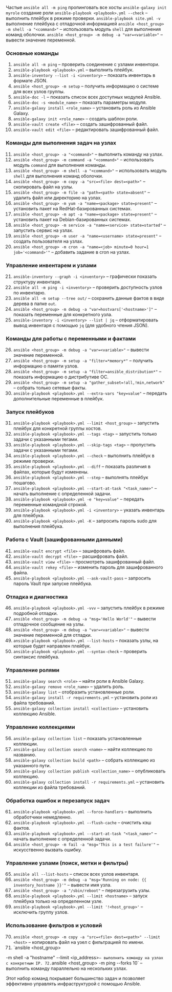 Частые
`ansible all -m ping` пропинговать все хосты
`ansible-galaxy init myrole` создание роли
`ansible-playbook <playbook>.yml --check` – выполнить плейбук в режиме проверки.
`ansible-playbook site.yml -v` выполнение плейбука с отладочной информацией
`ansible <host_group> -m shell -a "<command>"` – использовать модуль `shell` для выполнения команд оболочки.
`ansible <host_group> -m debug -a "var=<variable>"` – вывести значение переменной.



### Основные команды
1. `ansible all -m ping` – проверить соединение с узлами инвентори.
2. `ansible-playbook <playbook>.yml` – выполнить плейбук.
3. `ansible-inventory --list -i <inventory>` – показать инвентарь в формате JSON.
4. `ansible <host_group> -m setup` – получить информацию о системе для всех узлов группы.
5. `ansible-doc -l` – показать список всех доступных модулей Ansible.
6. `ansible-doc -s <module_name>` – показать параметры модуля.
7. `ansible-galaxy install <role_name>` – установить роль из Ansible Galaxy.
8. `ansible-galaxy init <role_name>` – создать шаблон роли.
9. `ansible-vault create <file>` – создать зашифрованный файл.
10. `ansible-vault edit <file>` – редактировать зашифрованный файл.

### Команды для выполнения задач на узлах
11. `ansible <host_group> -a "<command>"` – выполнить команду на узлах.
12. `ansible <host_group> -m command -a "<command>"` – использовать модуль `command` для выполнения команды.
13. `ansible <host_group> -m shell -a "<command>"` – использовать модуль `shell` для выполнения команд оболочки.
14. `ansible <host_group> -m copy -a "src=<file> dest=<path>"` – скопировать файл на узлы.
15. `ansible <host_group> -m file -a "path=<path> state=absent"` – удалить файл или директорию на узлах.
16. `ansible <host_group> -m yum -a "name=<package> state=present"` – установить пакет на RedHat-базированных системах.
17. `ansible <host_group> -m apt -a "name=<package> state=present"` – установить пакет на Debian-базированных системах.
18. `ansible <host_group> -m service -a "name=<service> state=started"` – запустить сервис на узлах.
19. `ansible <host_group> -m user -a "name=<username> state=present"` – создать пользователя на узлах.
20. `ansible <host_group> -m cron -a "name=<job> minute=0 hour=1 job='<command>'"` – добавить задание в cron на узлах.

### Управление инвентарем и узлами
21. `ansible-inventory --graph -i <inventory>` – графически показать структуру инвентаря.
22. `ansible all -m ping -i <inventory>` – проверить доступность узлов по инвентарю.
23. `ansible all -m setup --tree out/` – сохранить данные фактов в виде дерева в папке `out`.
24. `ansible <host_group> -m debug -a "var=hostvars['<hostname>']"` – показать переменные для конкретного узла.
25. `ansible-inventory -i <inventory> --list | jq` – отформатировать вывод инвентаря с помощью `jq` (для удобного чтения JSON).

### Команды для работы с переменными и фактами
26. `ansible <host_group> -m debug -a "var=<variable>"` – вывести значение переменной.
27. `ansible <host_group> -m setup -a "filter=*memory*"` – получить информацию о памяти узлов.
28. `ansible <host_group> -m setup -a "filter=ansible_distribution*"` – показать информацию о дистрибутиве ОС.
29. `ansible <host_group> -m setup -a "gather_subset=!all,!min,network"` – собрать только сетевые факты.
30. `ansible-playbook <playbook>.yml --extra-vars "key=value"` – передать дополнительные переменные в плейбук.

### Запуск плейбуков
31. `ansible-playbook <playbook>.yml --limit <host_group>` – запустить плейбук для конкретной группы хостов.
32. `ansible-playbook <playbook>.yml --tags <tag>` – запустить только задачи с указанными тегами.
33. `ansible-playbook <playbook>.yml --skip-tags <tag>` – пропустить задачи с указанными тегами.
34. `ansible-playbook <playbook>.yml --check` – выполнить плейбук в режиме проверки.
35. `ansible-playbook <playbook>.yml --diff` – показать различия в файлах, которые будут изменены.
36. `ansible-playbook <playbook>.yml --step` – выполнять плейбук пошагово.
37. `ansible-playbook <playbook>.yml --start-at-task "<task_name>"` – начать выполнение с определенной задачи.
38. `ansible-playbook <playbook>.yml -e "key=value"` – передать переменные командной строкой.
39. `ansible-playbook <playbook>.yml -i <inventory>` – указать инвентарь для плейбука.
40. `ansible-playbook <playbook>.yml -K` – запросить пароль sudo для выполнения плейбука.

### Работа с Vault (зашифрованными данными)
41. `ansible-vault encrypt <file>` – зашифровать файл.
42. `ansible-vault decrypt <file>` – расшифровать файл.
43. `ansible-vault view <file>` – просмотреть зашифрованный файл.
44. `ansible-vault rekey <file>` – изменить пароль для зашифрованного файла.
45. `ansible-playbook <playbook>.yml --ask-vault-pass` – запросить пароль Vault при запуске плейбука.

### Отладка и диагностика
46. `ansible-playbook <playbook>.yml -vvv` – запустить плейбук в режиме подробной отладки.
47. `ansible <host_group> -m debug -a "msg='Hello World'"` – вывести отладочное сообщение на узлы.
48. `ansible <host_group> -m debug -a "var=<variable>"` – вывести значение переменной для отладки.
49. `ansible-playbook <playbook>.yml --list-hosts` – показать узлы, на которые будет направлен плейбук.
50. `ansible-playbook <playbook>.yml --syntax-check` – проверить синтаксис плейбука.

### Управление ролями
51. `ansible-galaxy search <role>` – найти роли в Ansible Galaxy.
52. `ansible-galaxy remove <role_name>` – удалить роль.
53. `ansible-galaxy list` – отобразить установленные роли.
54. `ansible-galaxy install -r requirements.yml` – установить роли из файла требований.
55. `ansible-galaxy collection install <collection>` – установить коллекцию Ansible.

### Управление коллекциями
56. `ansible-galaxy collection list` – показать установленные коллекции.
57. `ansible-galaxy collection search <name>` – найти коллекцию по названию.
58. `ansible-galaxy collection build <path>` – собрать коллекцию из указанного пути.
59. `ansible-galaxy collection publish <collection_name>` – опубликовать коллекцию.
60. `ansible-galaxy collection install -r requirements.yml` – установить коллекции из файла требований.

### Обработка ошибок и перезапуск задач
61. `ansible-playbook <playbook>.yml --force-handlers` – выполнить обработчики немедленно.
62. `ansible-playbook <playbook>.yml --flush-cache` – очистить кэш фактов.
63. `ansible-playbook <playbook>.yml --start-at-task "<task_name>"` – начать выполнение с определенной задачи.
64. `ansible <host_group> -m fail -a "msg='This is a test failure'"` – искусственно вызвать ошибку.

### Управление узлами (поиск, метки и фильтры)
65. `ansible all --list-hosts` – список всех узлов инвентаря.
66. `ansible <host_group> -m debug -a "msg='Running on node: {{ inventory_hostname }}'"` – вывести имя узла.
67. `ansible <host_group> -a "/sbin/reboot"` – перезагрузить узлы.
68. `ansible-playbook <playbook>.yml --limit <hostname>` – запуск плейбука только на определенном узле.
69. `ansible-playbook <playbook>.yml --limit '!<host_group>'` – исключить группу узлов.

### Использование фильтров и условий
70. `ansible <host_group> -m copy -a "src=<file> dest=<path>" --limit <host>` – копировать файл на узел с фильтрацией по имени.
71. `ansible <host_group>

 -m shell -a "hostname" --limit <ip_address>` – выполнить команду на узлах с конкретным IP.
72. `ansible <host_group> -m ping --forks 10` – выполнить команду параллельно на нескольких узлах.

Этот набор команд покрывает большинство задач и позволяет эффективно управлять инфраструктурой с помощью Ansible.